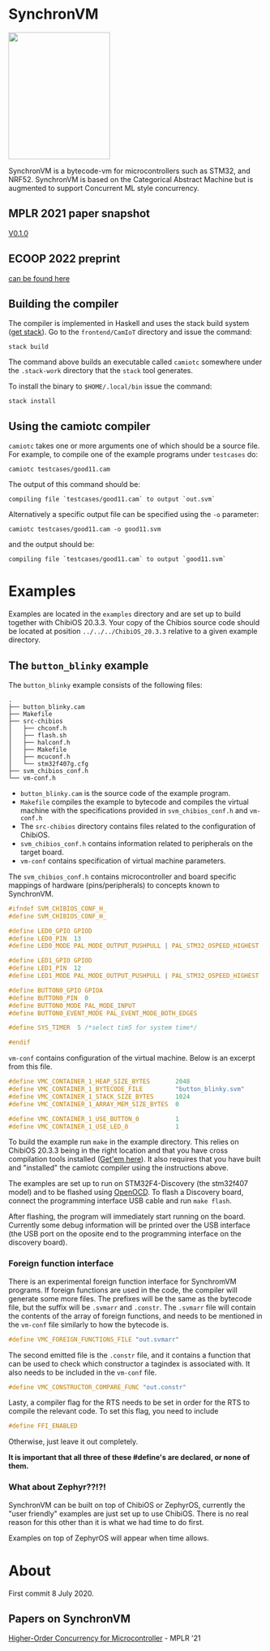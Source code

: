 # SynchronVM

<img src="https://raw.githubusercontent.com/svenssonjoel/Sense-VM/master/logo/bergsget_blue_small.png" width="200" height="250" />

SynchronVM is a bytecode-vm for microcontrollers such as STM32, and
NRF52. SynchronVM is based on the Categorical Abstract Machine but is augmented
to support Concurrent ML style concurrency.

## MPLR 2021 paper snapshot

[V0.1.0](https://github.com/svenssonjoel/Sense-VM/releases/tag/v0.1.0)

## ECOOP 2022 preprint

[can be found here](https://2022.ecoop.org/details/ecoop-2022-papers/19/Synchron-An-API-and-Runtime-for-Embedded-Systems)

## Building the compiler

The compiler is implemented in Haskell and uses the stack build
system ([get stack](https://docs.haskellstack.org/en/stable/README/)).
Go to the `frontend/CamIoT` directory and issue the command:

```
stack build
```

The command above builds an executable called `camiotc` somewhere
under the `.stack-work` directory that the `stack` tool generates.

To install the binary to `$HOME/.local/bin` issue the command:

```
stack install
```

## Using the camiotc compiler

`camiotc` takes one or more arguments one of which should be a source file.
For example, to compile one of the example programs under `testcases` do:

```
camiotc testcases/good11.cam 
```

The output of this command should be:

```
compiling file `testcases/good11.cam` to output `out.svm`
```

Alternatively a specific output file can be specified using the `-o` parameter:

```
camiotc testcases/good11.cam -o good11.svm
```

and the output should be:

```
compiling file `testcases/good11.cam` to output `good11.svm`
```

# Examples 

Examples are located in the `examples` directory and are set up to
build together with ChibiOS 20.3.3. Your copy of the Chibios source
code should be located at position `../../../ChibiOS_20.3.3` relative
to a given example directory. 

## The `button_blinky` example

The `button_blinky` example consists of the following files: 

```
.
├── button_blinky.cam
├── Makefile
├── src-chibios
│   ├── chconf.h
│   ├── flash.sh
│   ├── halconf.h
│   ├── Makefile
│   ├── mcuconf.h
│   └── stm32f407g.cfg
├── svm_chibios_conf.h
└── vm-conf.h
```

 - `button_blinky.cam` is the source code of the example program.
 - `Makefile` compiles the example to bytecode and compiles the
   virtual machine with the specifications provided in `svm_chibios_conf.h` and `vm-conf.h`
 - The `src-chibios` directory contains files related to the configuration of ChibiOS.
 - `svm_chibios_conf.h` contains information related to peripherals on the target board. 
 - `vm-conf` contains specification of virtual machine parameters. 

The `svm_chibios_conf.h` contains microcontroller and board specific
mappings of hardware (pins/peripherals) to concepts known to SynchronVM. 

``` C
#ifndef SVM_CHIBIOS_CONF_H_
#define SVM_CHIBIOS_CONF_H_

#define LED0_GPIO GPIOD
#define LED0_PIN  13
#define LED0_MODE PAL_MODE_OUTPUT_PUSHPULL | PAL_STM32_OSPEED_HIGHEST

#define LED1_GPIO GPIOD
#define LED1_PIN  12
#define LED1_MODE PAL_MODE_OUTPUT_PUSHPULL | PAL_STM32_OSPEED_HIGHEST

#define BUTTON0_GPIO GPIOA
#define BUTTON0_PIN  0
#define BUTTON0_MODE PAL_MODE_INPUT
#define BUTTON0_EVENT_MODE PAL_EVENT_MODE_BOTH_EDGES

#define SYS_TIMER  5 /*select tim5 for system time*/

#endif 
```

`vm-conf` contains configuration of the virtual machine. Below is an excerpt from this file.

``` C
#define VMC_CONTAINER_1_HEAP_SIZE_BYTES       2048
#define VMC_CONTAINER_1_BYTECODE_FILE         "button_blinky.svm"
#define VMC_CONTAINER_1_STACK_SIZE_BYTES      1024
#define VMC_CONTAINER_1_ARRAY_MEM_SIZE_BYTES  0

#define VMC_CONTAINER_1_USE_BUTTON_0          1
#define VMC_CONTAINER_1_USE_LED_0             1
```

To build the example run `make` in the example directory. This relies
on ChibiOS 20.3.3 being in the right location and that you have cross
compilation tools installed ([Get'em
here](https://developer.arm.com/tools-and-software/open-source-software/developer-tools/gnu-toolchain/gnu-rm/downloads)). It
also requires that you have built and "installed" the camiotc compiler
using the instructions above.

The examples are set up to run on STM32F4-Discovery (the stm32f407 model) and
to be flashed using [OpenOCD](https://openocd.org/). To flash a Discovery board, 
connect the programming interface USB cable and run `make flash`.

After flashing, the program will immediately start running on the board. Currently some 
debug information will be printed over the USB interface (the USB port on the oposite end 
to the programming interface on the discovery board).

### Foreign function interface

There is an experimental foreign function interface for SynchromVM programs.
If foreign functions are used in the code, the compiler will generate some more files.
The prefixes will be the same as the bytecode file, but the suffix will be `.svmarr` and `.constr`.
The `.svmarr` file will contain the contents of the array of foreign functions, and needs to be
mentioned in the `vm-conf` file similarly to how the bytecode is.

``` C
#define VMC_FOREIGN_FUNCTIONS_FILE "out.svmarr"
```

The second emitted file is the `.constr` file, and it contains a function that can be used to
check which constructor a tagindex is associated with. It also needs to be included in the
`vm-conf` file.

``` C
#define VMC_CONSTRUCTOR_COMPARE_FUNC "out.constr"
```

Lasty, a compiler flag for the RTS needs to be set in order for the RTS to compile the
relevant code. To set this flag, you need to include

``` C
#define FFI_ENABLED
```

Otherwise, just leave it out completely.

**It is important that all three of these #define's are declared, or none of them.**

### What about Zephyr??!?!

SynchronVM can be built on top of ChibiOS or ZephyrOS, currently the
"user friendly" examples are just set up to use ChibiOS. There is no
real reason for this other than it is what we had time to do first. 

Examples on top of ZephyrOS will appear when time allows. 

# About

First commit 8 July 2020.

## Papers on SynchronVM

[Higher-Order Concurrency for Microcontroller](https://abhiroop.github.io/pubs/sensevm_mplr.pdf) - MPLR '21
